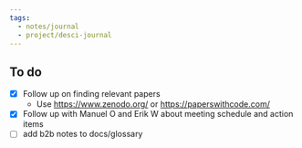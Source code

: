 ```yaml
---
tags:
  - notes/journal
  - project/desci-journal
---
```

## To do
- [x] Follow up on finding relevant papers
	- Use https://www.zenodo.org/ or https://paperswithcode.com/
- [x] Follow up with Manuel O and Erik W about meeting schedule and action items
- [ ] add b2b notes to docs/glossary